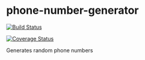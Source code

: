# phone-number-generator
[![Build Status](https://travis-ci.org/zeze111/phone-number-generator.svg?branch=develop)](https://travis-ci.org/zeze111/phone-number-generator)

[![Coverage Status](https://coveralls.io/repos/github/zeze111/phone-number-generator/badge.svg?branch=develop)](https://coveralls.io/github/zeze111/phone-number-generator?branch=develop)

Generates random phone numbers
